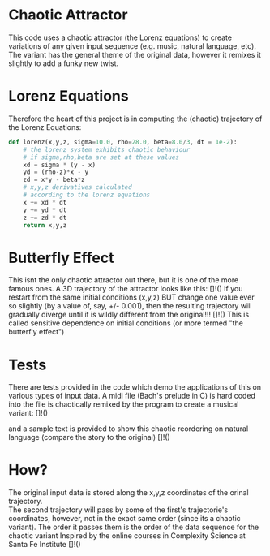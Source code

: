 # Chaotic Attractor
This code uses a chaotic attractor (the Lorenz equations) to create variations of any given input sequence (e.g. music, natural language, etc).  The variant has the general theme of the original data, however it remixes it slightly to add a funky new twist.  

# Lorenz Equations
Therefore the heart of this project is in computing the (chaotic) trajectory of the Lorenz Equations:

```python
def lorenz(x,y,z, sigma=10.0, rho=28.0, beta=8.0/3, dt = 1e-2):
    # the lorenz system exhibits chaotic behaviour     
    # if sigma,rho,beta are set at these values
    xd = sigma * (y - x)
    yd = (rho-z)*x - y
    zd = x*y - beta*z
    # x,y,z derivatives calculated 
    # according to the lorenz equations
    x += xd * dt
    y += yd * dt
    z += zd * dt 
    return x,y,z
```

# Butterfly Effect
This isnt the only chaotic attractor out there, but it is one of the more famous ones. 
A 3D trajectory of the attractor looks like this:
[]!()
If you restart from the same initial conditions (x,y,z) BUT change one value ever so slightly (by a value of, say, +/- 0.001),
then the resulting trajectory will gradually diverge until it is wildly different from the original!!!
[]!()
This is called sensitive dependence on initial conditions (or more termed "the butterfly effect")

# Tests

There are tests provided in the code which demo the applications of this on various types of input data. 
A midi file (Bach's prelude in C) is hard coded into the file
is chaotically remixed by the program to create a musical variant:
[]!()

and a sample text is provided to show this chaotic reordering on natural language
(compare the story to the original)
[]!()

# How?
The original input data is stored along the x,y,z coordinates of the orinal trajectory.  
The second trajectory will pass by some of the first's trajectorie's coordinates, 
however, not in the exact same order (since its a chaotic variant).
The order it passes them is the order of the data sequence for the chaotic variant
Inspired by the online courses in Complexity Science at Santa Fe Institute
[]!()
